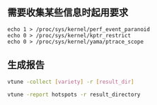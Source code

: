 ## 需要收集某些信息时起用要求
```
echo 1 > /proc/sys/kernel/perf_event_paranoid
echo 0 > /proc/sys/kernel/kptr_restrict
echo 0 > /proc/sys/kernel/yama/ptrace_scope
```
## 生成报告
``` bash
vtune -collect [variety] -r [result_dir]
```

``` bash
vtune -report hotspots -r result_directory
```